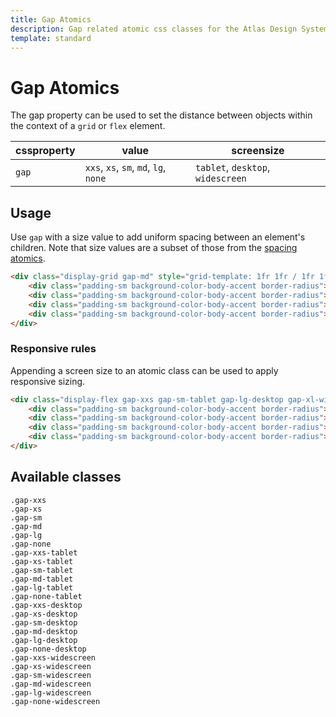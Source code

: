 ```yaml
---
title: Gap Atomics
description: Gap related atomic css classes for the Atlas Design System
template: standard
---
```


# Gap Atomics

The gap property can be used to set the distance between objects within the context of a `grid` or `flex` element.

| cssproperty | value                                 | screensize                        |
| ----------- | ------------------------------------- | --------------------------------- |
| `gap`       | `xxs`, `xs`, `sm`, `md`, `lg`, `none` | `tablet`, `desktop`, `widescreen` |

## Usage

Use `gap` with a size value to add uniform spacing between an element's children. Note that size values are a subset of those from the [spacing atomics](./spacing.md).

```html
<div class="display-grid gap-md" style="grid-template: 1fr 1fr / 1fr 1fr">
	<div class="padding-sm background-color-body-accent border-radius">1</div>
	<div class="padding-sm background-color-body-accent border-radius">2</div>
	<div class="padding-sm background-color-body-accent border-radius">3</div>
	<div class="padding-sm background-color-body-accent border-radius">4</div>
</div>
```

### Responsive rules

Appending a screen size to an atomic class can be used to apply responsive sizing.

```html
<div class="display-flex gap-xxs gap-sm-tablet gap-lg-desktop gap-xl-widescreen flex-wrap-wrap">
	<div class="padding-sm background-color-body-accent border-radius">1</div>
	<div class="padding-sm background-color-body-accent border-radius">2</div>
	<div class="padding-sm background-color-body-accent border-radius">3</div>
	<div class="padding-sm background-color-body-accent border-radius">4</div>
</div>
```

## Available classes

```atomics-filter
.gap-xxs
.gap-xs
.gap-sm
.gap-md
.gap-lg
.gap-none
.gap-xxs-tablet
.gap-xs-tablet
.gap-sm-tablet
.gap-md-tablet
.gap-lg-tablet
.gap-none-tablet
.gap-xxs-desktop
.gap-xs-desktop
.gap-sm-desktop
.gap-md-desktop
.gap-lg-desktop
.gap-none-desktop
.gap-xxs-widescreen
.gap-xs-widescreen
.gap-sm-widescreen
.gap-md-widescreen
.gap-lg-widescreen
.gap-none-widescreen
```
